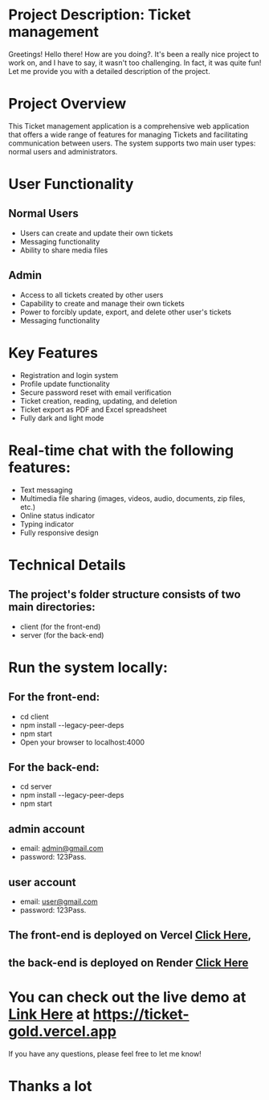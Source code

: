 # Project Description: Ticket management

Greetings!
Hello there! How are you doing?. It's been a really nice project to work on, and I have to say, it wasn't too challenging. In fact, it was quite fun! Let me provide you with a detailed description of the project.

# Project Overview

This Ticket management application is a comprehensive web application that offers a wide range of features for managing Tickets and facilitating communication between users. The system supports two main user types: normal users and administrators.

# User Functionality

## Normal Users

- Users can create and update their own tickets
- Messaging functionality
- Ability to share media files

## Admin

- Access to all tickets created by other users
- Capability to create and manage their own tickets
- Power to forcibly update, export, and delete other user's tickets
- Messaging functionality

# Key Features

- Registration and login system
- Profile update functionality
- Secure password reset with email verification
- Ticket creation, reading, updating, and deletion
- Ticket export as PDF and Excel spreadsheet
- Fully dark and light mode

# Real-time chat with the following features:

- Text messaging
- Multimedia file sharing (images, videos, audio, documents, zip files, etc.)
- Online status indicator
- Typing indicator
- Fully responsive design

# Technical Details

## The project's folder structure consists of two main directories:

- client (for the front-end)
- server (for the back-end)

# Run the system locally:

## For the front-end:

- cd client
- npm install --legacy-peer-deps
- npm start
- Open your browser to localhost:4000

## For the back-end:

- cd server
- npm install --legacy-peer-deps
- npm start

## admin account

- email: admin@gmail.com
- password: 123Pass.

## user account

- email: user@gmail.com
- password: 123Pass.

## The front-end is deployed on Vercel [Click Here](https://ticket-gold.vercel.app),

## the back-end is deployed on Render [Click Here](https://ticket-management-7a5o.onrender.com)

# You can check out the live demo at [Link Here](https://ticket-gold.vercel.app) at https://ticket-gold.vercel.app

If you have any questions, please feel free to let me know!

# Thanks a lot
